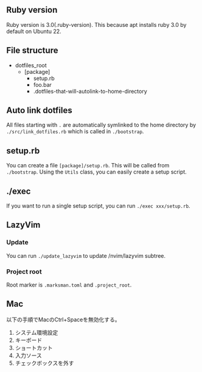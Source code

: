 ## Ruby version

Ruby version is 3.0(.ruby-version). This because apt installs ruby 3.0 by default on Ubuntu 22.

## File structure

- dotfiles\_root
  - [package]
    - setup.rb
    - foo.bar
    - .dotfiles-that-will-autolink-to-home-directory

## Auto link dotfiles

All files starting with `.` are automatically symlinked to the home directory by `./src/link_dotfiles.rb` which is called in `./bootstrap`.

## setup.rb

You can create a file `[package]/setup.rb`. This will be called from `./bootstrap`. Using the `Utils` class, you can easily create a setup script.

## ./exec

If you want to run a single setup script, you can run `./exec xxx/setup.rb`.

## LazyVim

### Update

You can run `./update_lazyvim` to update /nvim/lazyvim subtree.

### Project root

Root marker is `.marksman.toml` and `.project_root`.

## Mac

以下の手順でMacのCtrl+Spaceを無効化する。

1. システム環境設定
2. キーボード
3. ショートカット
4. 入力ソース
5. チェックボックスを外す
